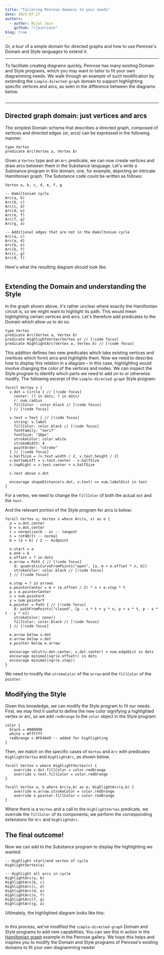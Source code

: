 ```yaml
---
title: "Tailoring Penrose domains to your needs"
date: 2023-07-27
authors:
  - author: Rijul Jain
    github: "rjainrjain"
blog: true
---
```


<script setup>

import hamiltonianCycle from "@penrose/examples/dist/graph-domain/other-examples/hamiltonian-cycle.trio.js";
import { defineComponent, ref } from "vue";
import StagedDiagram from "../src/components/StagedDiagram.vue";
import DemoWrapper from "../src/components/DemoWrapper.vue";
import Embed from "../src/components/Embed.vue";

const highlighted = {
  trio: {
    substance: hamiltonianCycle.substance,
    style: hamiltonianCycle.style[0].contents,
    domain: hamiltonianCycle.domain,
    variation: hamiltonianCycle.variation,
    //animate: false,
  },
  imageResolver: hamiltonianCycle.style[0].resolver,
}

const unhighlightedSubstance = "Vertex a, b, c, d, e, f, g\n\n-- Hamiltonian cycle\nArc(a, b)\nArc(b, c)\nArc(c, d)\nArc(d, e)\nArc(e, f)\nArc(f, g)\nArc(g, a)\n\n-- Additional arcs that are not in the Hamiltonian cycle\nArc(a, c)\nArc(a, d)\nArc(b, e)\nArc(b, f)\nArc(c, g)\nArc(d, f)\n\nAutoLabel All";

const unhighlighted = {
  trio: {
    substance: unhighlightedSubstance,
    style: hamiltonianCycle.style[0].contents,
    domain: hamiltonianCycle.domain,
    variation: hamiltonianCycle.variation,
    //animate: false,
  },
  imageResolver: hamiltonianCycle.style[0].resolver,
}

</script>

<BlogMeta  />

Or, a tour of a simple domain for directed graphs and how to use Penrose's Domain and Style languages to extend it.

---

To facilitate creating diagrams quickly, Penrose has many existing Domain and Style programs, which you may want to tailor to fit your own diagramming needs. We walk through an example of such modification by extending the `simple-directed-graph` domain to support highlighting specific vertices and arcs, as seen in the difference between the diagrams below.

<div style="display: grid;   grid-template-columns: repeat(auto-fit, minmax(320px, 1fr)); grid-gap: 20px">
<Embed :trio=unhighlighted.trio  />
<Embed :trio=highlighted.trio />
</div>

---

## Directed graph domain: just vertices and arcs

The simplest Domain schema that describes a directed graph, composed of vertices and directed edges (or, arcs) can be expressed in the following manner:

```domain
type Vertex
predicate Arc(Vertex a, Vertex b)
```

Given a `Vertex` type and an `Arc` predicate, we can now create vertices and draw arcs between them in the Substance language. Let's write a Substance program in this domain; one, for example, depicting an intricate Hamiltonian graph. The Substance code could be written as follows:

```substance
Vertex a, b, c, d, e, f, g

-- Hamiltonian cycle
Arc(a, b)
Arc(b, c)
Arc(c, d)
Arc(d, e)
Arc(e, f)
Arc(f, g)
Arc(g, a)

-- Additional edges that are not in the Hamiltonian cycle
Arc(a, c)
Arc(a, d)
Arc(b, e)
Arc(b, f)
Arc(c, g)
Arc(d, f)
```

Here's what the resulting diagram should look like:

<div style="display: flex; justify-content: center">
  <div style="width: 100%; max-width: 320px">
    <Embed :trio=unhighlighted.trio />
  </div>
</div>

## Extending the Domain and understanding the Style

In the graph shown above, it's rather unclear where exactly the Hamiltonian circuit is, so we might want to highlight its path. This would mean highlighting certain vertices and arcs. Let's therefore add predicates to the Domain which allow us to do so.

```domain
type Vertex
predicate Arc(Vertex a, Vertex b)
predicate HighlightVertex(Vertex a) // [!code focus]
predicate HighlightArc(Vertex a, Vertex b) // [!code focus]
```

This addition defines two new predicates which take existing vertices and (vertices which form) arcs and highlights them. Now we need to describe how to display this relation in a diagram – in this case, highlighting would involve changing the color of the vertices and nodes. We can inspect the Style program to identify which parts we need to add on to or otherwise modify. The following excerpt of the `simple-directed-graph` Style program:

```style
forall Vertex v {
  v.dot = Circle { // [!code focus]
    center: (? in dots, ? in dots)
    r: num.radius
    fillColor : color.black // [!code focus]
  } // [!code focus]

  v.text = Text { // [!code focus]
    string: v.label
    fillColor: color.black // [!code focus]
    fontFamily: "serif"
    fontSize: "18px"
    strokeColor: color.white
    strokeWidth: 4
    paintOrder: "stroke"
  } // [!code focus]
  v.halfSize = (v.text.width / 2, v.text.height / 2)
  v.bottomLeft = v.text.center - v.halfSize
  v.topRight = v.text.center + v.halfSize

  v.text above v.dot

  encourage shapeDistance(v.dot, v.text) == num.labelDist in text
}
```

For a vertex, we need to change the `fillColor` of both the actual `dot` and the `text`.

And the relevant portion of the Style program for arcs is below:

```style
forall Vertex u; Vertex v where Arc(u, v) as e {
  a = u.dot.center
  b = v.dot.center
  t = normalize(b - a) -- tangent
  n = rot90(t) -- normal
  m = (a + b) / 2 -- midpoint

  e.start = a
  e.end = b
  e.offset = ? in dots
  e.arrow = Path { // [!code focus]
    d: quadraticCurveFromPoints("open", [a, m + e.offset * n, b])
    strokeColor: color.black // [!code focus]
  } // [!code focus]

  e.step = ? in arrows
  e.pointerCenter = m + (e.offset / 2) * n + e.step * t
  p = e.pointerCenter
  x = num.pointerX
  y = num.pointerY
  e.pointer = Path { // [!code focus]
    d: pathFromPoints("closed", [p - x * t + y * n, p + x * t, p - x * t - y * n])
    strokeColor: none()
    fillColor: color.black // [!code focus]
  } // [!code focus]

  e.arrow below u.dot
  e.arrow below v.dot
  e.pointer below e.arrow

  encourage vdist(u.dot.center, v.dot.center) < num.edgeDist in dots
  encourage minimal(sqr(e.offset)) in dots
  encourage minimal(sqr(e.step))
}
```

We need to modify the `strokeColor` of the `arrow` and the `fillColor` of the `pointer`.

## Modifying the Style

Given this knowledge, we can modify the Style program to fit our needs. First, we may find it useful to define the new color signifying a highlighted vertex or arc, so we add `redOrange` to the `color` object in the Style program:

```style
color {
  black = #000000
  white = #ffffff
  redOrange = #FE4A49 -- added for highlighting
}
```

Then, we match on the specific cases of `Vertex` and `Arc` with predicates `HighlightVertex` and `HighlightArc`, as shown below.

```style
forall Vertex v where HighlightVertex(v) {
    override v.dot.fillColor = color.redOrange
    override v.text.fillColor = color.redOrange
}

forall Vertex a, b where Arc(a,b) as e; HighlightArc(a,b) {
    override e.arrow.strokeColor = color.redOrange
    override e.pointer.fillColor = color.redOrange
}
```

Where there is a `Vertex` and a call to the `HighlightVertex` predicate, we override the `fillColor` of its components; we perform the corresponding extensions for `Arc` and `HighlightArc`.

## The final outcome!

Now we can add to the Substance program to display the highlighting we wanted:

```substance
-- Highlight start/end vertex of cycle
HighlightVertex(a)

-- Highlight all arcs in cycle
HighlightArc(a, b)
HighlightArc(b, c)
HighlightArc(c, d)
HighlightArc(d, e)
HighlightArc(e, f)
HighlightArc(f, g)
HighlightArc(g, a)
```

Ultimately, the highlighted diagram looks like this:

<div style="display: flex; justify-content: center">
  <div style="width: 100%; max-width: 320px">
    <Embed :trio=highlighted.trio />
  </div>
</div>

In this process, we've modified the `simple-directed-graph` Domain and Style programs to add new capabilities. You can see this in action in the [Hamiltonian graph](https://penrose.cs.cmu.edu/try/?examples=graph-domain/other-examples/hamiltonian-cycle) example in the Penrose gallery. We hope this helps and inspires you to modify the Domain and Style programs of Penrose's existing domains to fit your own diagramming needs!
